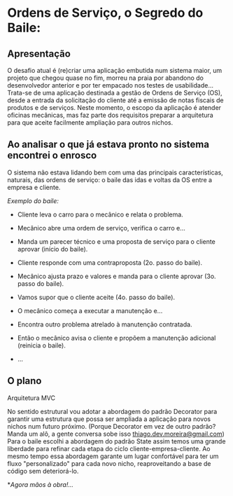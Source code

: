 # Ordens de Serviço, o Segredo do Baile:

## Apresentação

O desafio atual é (re)criar uma aplicação embutida num sistema maior, um projeto que chegou quase no fim, morreu na praia por abandono do desenvolvedor anterior e por ter empacado nos testes de usabilidade...
Trata-se de uma aplicação destinada a gestão de Ordens de Serviço (OS), desde a entrada da solicitação do cliente até a emissão de notas fiscais de produtos e de serviços.
Neste momento, o escopo da aplicação é atender oficinas mecânicas, mas faz parte dos requisitos preparar a arquitetura para que aceite facilmente ampliação para outros nichos.

## Ao analisar o que já estava pronto no sistema encontrei o enrosco

O sistema não estava lidando bem com uma das principais características, naturais, das ordens de serviço: o baile das idas e voltas da OS entre a empresa e cliente.

*Exemplo do baile:*

* Cliente leva o carro para o mecânico e relata o problema.

* Mecânico abre uma ordem de serviço, verifica o carro e...

* Manda um parecer técnico e uma proposta de serviço para o cliente aprovar (início do baile).

* Cliente responde com uma contraproposta (2o. passo do baile).

* Mecânico ajusta prazo e valores e manda para o cliente aprovar (3o. passo do baile).

* Vamos supor que o cliente aceite (4o. passo do baile).

* O mecânico começa a executar a manutenção e...

* Encontra outro problema atrelado à manutenção contratada.

* Então o mecânico avisa o cliente e propõem a manutenção adicional (reinicia o baile).

* ...

## O plano

Arquitetura MVC

No sentido estrutural vou adotar a abordagem do padrão Decorator para garantir uma estrutura que possa ser ampliada a aplicação para novos nichos num futuro próximo. (Porque Decorator em vez de outro padrão? Manda um alô, a gente conversa sobe isso thiago.dev.moreira@gmail.com)
Para o baile escolhi a abordagem do padrão State assim temos uma grande liberdade para refinar cada etapa do ciclo cliente-empresa-cliente. Ao mesmo tempo essa abordagem garante um lugar confortável para ter um fluxo "personalizado" para cada novo nicho, reaproveitando a base de código sem deteriorá-lo.

**Agora mãos à obra!...*
